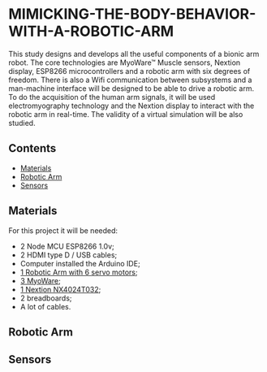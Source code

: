 # MIMICKING-THE-BODY-BEHAVIOR-WITH-A-ROBOTIC-ARM
This study designs and develops all the useful components of a bionic arm robot. The core technologies are MyoWare™ Muscle sensors, Nextion display, ESP8266 microcontrollers and a robotic arm with six degrees of freedom. There is also a Wifi communication between subsystems and a man-machine interface will be designed to be able to drive a robotic arm. To do the acquisition of the human arm signals, it will be used electromyography technology and the Nextion display to interact with the robotic arm in real-time. The validity of a virtual simulation will be also studied.

## Contents
- [Materials](#Materials)
- [Robotic Arm](#Robotic-Arm)
- [Sensors](#Sensors)

## Materials
For this project it will be needed:
- 2 Node MCU ESP8266 1.0v;
- 2 HDMI type D / USB cables;
- Computer installed the Arduino IDE;
- [1 Robotic Arm with 6 servo motors](http://www.arobose.com/shop/kits-robot/45-bras-robotique.html);
- [3 MyoWare](https://www.sparkfun.com/products/13723);
- [1 Nextion NX4024T032](https://nextion.itead.cc/resources/datasheets/nx4024t032_011/);
- 2 breadboards;
- A lot of cables.

## Robotic Arm

## Sensors
